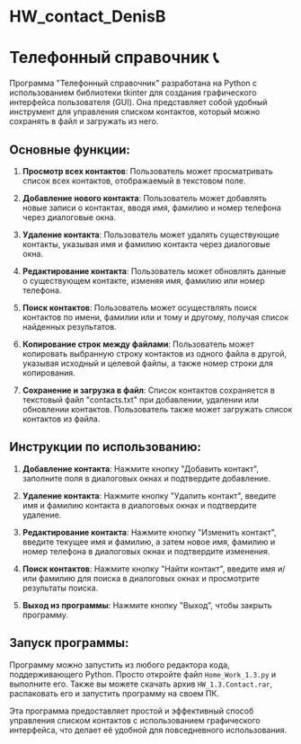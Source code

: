 # HW_contact_DenisB

# Телефонный справочник 📞

Программа "Телефонный справочник" разработана на Python с использованием библиотеки tkinter для создания графического интерфейса пользователя (GUI). Она представляет собой удобный инструмент для управления списком контактов, который можно сохранять в файл и загружать из него.

## Основные функции:

1. **Просмотр всех контактов**: Пользователь может просматривать список всех контактов, отображаемый в текстовом поле.

2. **Добавление нового контакта**: Пользователь может добавлять новые записи о контактах, вводя имя, фамилию и номер телефона через диалоговые окна.

3. **Удаление контакта**: Пользователь может удалять существующие контакты, указывая имя и фамилию контакта через диалоговые окна.

4. **Редактирование контакта**: Пользователь может обновлять данные о существующем контакте, изменяя имя, фамилию или номер телефона.

5. **Поиск контактов**: Пользователь может осуществлять поиск контактов по имени, фамилии или и тому и другому, получая список найденных результатов.

6. **Копирование строк между файлами**: Пользователь может копировать выбранную строку контактов из одного файла в другой, указывая исходный и целевой файлы, а также номер строки для копирования.

7. **Сохранение и загрузка в файл**: Список контактов сохраняется в текстовый файл "contacts.txt" при добавлении, удалении или обновлении контактов. Пользователь также может загружать список контактов из файла.

## Инструкции по использованию:

1. **Добавление контакта**: Нажмите кнопку "Добавить контакт", заполните поля в диалоговых окнах и подтвердите добавление.

2. **Удаление контакта**: Нажмите кнопку "Удалить контакт", введите имя и фамилию контакта в диалоговых окнах и подтвердите удаление.

3. **Редактирование контакта**: Нажмите кнопку "Изменить контакт", введите текущее имя и фамилию, а затем новое имя, фамилию и номер телефона в диалоговых окнах и подтвердите изменения.

4. **Поиск контактов**: Нажмите кнопку "Найти контакт", введите имя и/или фамилию для поиска в диалоговых окнах и просмотрите результаты поиска.

5. **Выход из программы**: Нажмите кнопку "Выход", чтобы закрыть программу.

## Запуск программы:

Программу можно запустить из любого редактора кода, поддерживающего Python. Просто откройте файл `Home_Work_1.3.py` и выполните его. Также вы можете скачать архив `HW_1.3.Contact.rar`, распаковать его и запустить программу на своем ПК.

Эта программа предоставляет простой и эффективный способ управления списком контактов с использованием графического интерфейса, что делает её удобной для повседневного использования.
